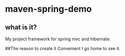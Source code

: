 # maven-spring-demo

## what is it?
My project framework for spring mvc and hibernate.

##The reason to create it
Convenient I go home to see it.
